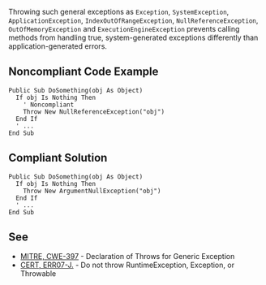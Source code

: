 
Throwing such general exceptions as `Exception`, `SystemException`, `ApplicationException`, `IndexOutOfRangeException`, `NullReferenceException`, `OutOfMemoryException` and `ExecutionEngineException` prevents calling methods from handling true, system-generated exceptions differently than application-generated errors.

## Noncompliant Code Example


    Public Sub DoSomething(obj As Object)
      If obj Is Nothing Then
        ' Noncompliant
        Throw New NullReferenceException("obj")
      End If
      ' ...
    End Sub


## Compliant Solution


    Public Sub DoSomething(obj As Object)
      If obj Is Nothing Then
        Throw New ArgumentNullException("obj")
      End If
      ' ...
    End Sub


## See

- [MITRE, CWE-397](http://cwe.mitre.org/data/definitions/397.html) - Declaration of Throws for Generic Exception
- [CERT, ERR07-J.](https://www.securecoding.cert.org/confluence/x/BoB3AQ) - Do not throw RuntimeException, Exception, or Throwable<br>

